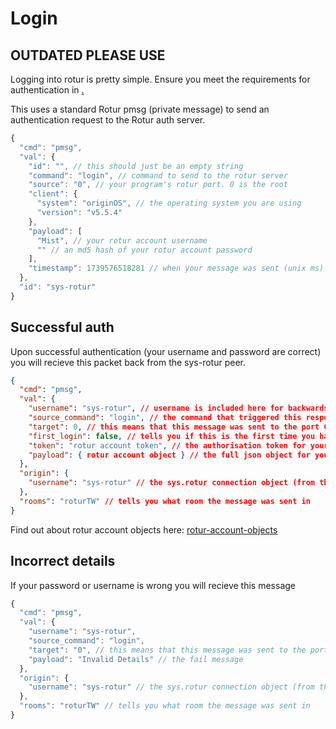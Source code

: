 # Login

## OUTDATED PLEASE USE&#x20;



Logging into rotur is pretty simple. Ensure you meet the requirements for authentication in [.](./ "mention")

This uses a standard Rotur pmsg (private message) to send an authentication request to the Rotur auth server.

```javascript
{
  "cmd": "pmsg",
  "val": {
    "id": "", // this should just be an empty string
    "command": "login", // command to send to the rotur server
    "source": "0", // your program's rotur port. 0 is the root
    "client": {
      "system": "originOS", // the operating system you are using
      "version": "v5.5.4"
    },
    "payload": [
      "Mist", // your rotur account username
      "" // an md5 hash of your rotur account password
    ],
    "timestamp": 1739576518281 // when your message was sent (unix ms)
  },
  "id": "sys-rotur"
}
```

## Successful auth

Upon successful authentication (your username and password are correct) you will recieve this packet back from the sys-rotur peer.&#x20;

```json
{
  "cmd": "pmsg",
  "val": {
    "username": "sys-rotur", // username is included here for backwards compat
    "source_command": "login", // the command that triggered this response
    "target": 0, // this means that this message was sent to the port 0
    "first_login": false, // tells you if this is the first time you have logged in today
    "token": "rotur account token", // the authorisation token for your rotur account
    "payload": { rotur account object } // the full json object for your rotur account
  },
  "origin": {
    "username": "sys-rotur" // the sys.rotur connection object (from the websocket, this is fully trustworthy)
  },
  "rooms": "roturTW" // tells you what room the message was sent in
}
```

Find out about rotur account objects here: [rotur-account-objects](../../my-account/rotur-account-objects/ "mention")

## Incorrect details

If your password or username is wrong you will recieve this message

```javascript
{
  "cmd": "pmsg",
  "val": {
    "username": "sys-rotur",
    "source_command": "login",
    "target": "0", // this means that this message was sent to the port 0
    "payload": "Invalid Details" // the fail message
  },
  "origin": {
    "username": "sys-rotur" // the sys.rotur connection object (from the websocket, this is fully trustworthy)
  },
  "rooms": "roturTW" // tells you what room the message was sent in
}
```
